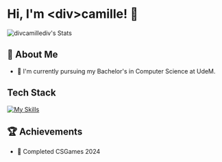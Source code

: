 # Hi, I'm \<div>camille</div>! 👋

![divcamillediv's Stats](https://github-readme-stats.vercel.app/api?username=divcamillediv&theme=vue-dark&show_icons=true&hide_border=true&count_private=true)

## 🚀 About Me

- 🔭 I'm currently pursuing my Bachelor's in Computer Science at UdeM.

## Tech Stack
[![My Skills](https://skillicons.dev/icons?i=js,html,css,python)](https://skillicons.dev)

## 🏆 Achievements

- 🌟 Completed CSGames 2024
